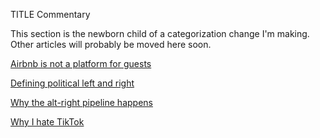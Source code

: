 TITLE Commentary

This section is the newborn child of a categorization change I'm making. Other articles will probably be moved here soon.

[Airbnb is not a platform for guests](airbnb)

[Defining political left and right](left_right)

[Why the alt-right pipeline happens](alt-right-pipeline)

[Why I hate TikTok](tiktok)
